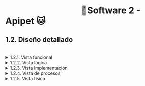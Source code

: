 #  &nbsp;&nbsp;&nbsp;&nbsp;&nbsp;&nbsp;&nbsp;&nbsp;&nbsp;&nbsp;&nbsp;&nbsp;&nbsp;&nbsp;&nbsp;&nbsp;&nbsp;&nbsp;&nbsp;&nbsp;&nbsp;&nbsp;&nbsp;&nbsp;&nbsp;&nbsp;&nbsp;&nbsp;&nbsp;&nbsp;&nbsp;&nbsp;&nbsp;&nbsp;&nbsp;&nbsp;🐶Software 2 - Apipet 🐱  #


## 1.2. Diseño detallado

<br>

<details>

<summary>1.2.1. Vista funcional</summary>

<br>

&nbsp;&nbsp;&nbsp;&nbsp;1.2.1.1. [Event Storming](https://github.com/MiguelRiosT/ApipetDocumentacion/tree/main/Dise%C3%B1o%20detallado/Vista%20funcional/EventStorming)

<details>

<summary>
&nbsp;&nbsp;&nbsp;&nbsp;1.2.1.2. Modelado de dominio
</summary>

&nbsp;&nbsp;&nbsp;&nbsp;&nbsp;&nbsp;&nbsp;&nbsp;1.2.1.2.1 [Anémico]()

&nbsp;&nbsp;&nbsp;&nbsp;&nbsp;&nbsp;&nbsp;&nbsp;1.2.1.2.2. [Enriquecido]()

</details>

<br>

&nbsp;&nbsp;&nbsp;&nbsp;1.2.1.3. [Diagrama de actividades](https://github.com/MiguelRiosT/ApipetDocumentacion/tree/main/Dise%C3%B1o%20detallado/Diagrama%20de%20Actividades)

&nbsp;&nbsp;&nbsp;&nbsp;1.2.1.4. [Diagrama de estado](https://github.com/MiguelRiosT/ApipetDocumentacion/tree/main/Dise%C3%B1o%20detallado/Diagrama%20de%20Estados)

<br>

</details>


<details>

<summary>1.2.2. Vista lógica</summary>

&nbsp;&nbsp;&nbsp;&nbsp;1.2.2.1. [Diagrama de clases]()

&nbsp;&nbsp;&nbsp;&nbsp;1.2.2.2. [Diagrama de objetos]()

&nbsp;&nbsp;&nbsp;&nbsp;1.2.2.3. [Modelo de datos]()

</details>



<details>

<summary>1.2.3. Vista Implementación</summary>

&nbsp;&nbsp;&nbsp;&nbsp;1.2.3.1. [Diagrama de componentes](https://github.com/MiguelRiosT/ApipetDocumentacion/tree/main/Dise%C3%B1o%20detallado/Vista%20Implementaci%C3%B3n/Diagrama%20de%20componentes)

&nbsp;&nbsp;&nbsp;&nbsp;1.2.3.2. [Diagrama de paquetes]()

</details>

<details>

<summary>1.2.4. Vista de procesos</summary>

&nbsp;&nbsp;&nbsp;&nbsp;1.2.4.1 [Diagrama de secuencia]()

&nbsp;&nbsp;&nbsp;&nbsp;1.2.4.2. [Diagrama de colaboración]()

</details>

<details>

<summary>1.2.5. Vista física</summary>

&nbsp;&nbsp;&nbsp;&nbsp;1.2.5.1. [Diagrama de despliegue]()

</details>




